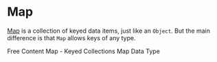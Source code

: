 # Map

[Map](https://developer.mozilla.org/en-US/docs/Web/JavaScript/Reference/Global_Objects/Map) is a collection of keyed data items, just like an `Object`. But the main difference is that `Map` allows keys of any type.

<ResourceGroupTitle>Free Content</ResourceGroupTitle>
<BadgeLink colorScheme='yellow' badgeText='Read' href='https://developer.mozilla.org/en-US/docs/Web/JavaScript/Reference/Global_Objects/Map'>Map - Keyed Collections</BadgeLink>
<BadgeLink colorScheme='yellow' badgeText='Read' href='https://javascript.info/map-set#map'>Map Data Type</BadgeLink>
